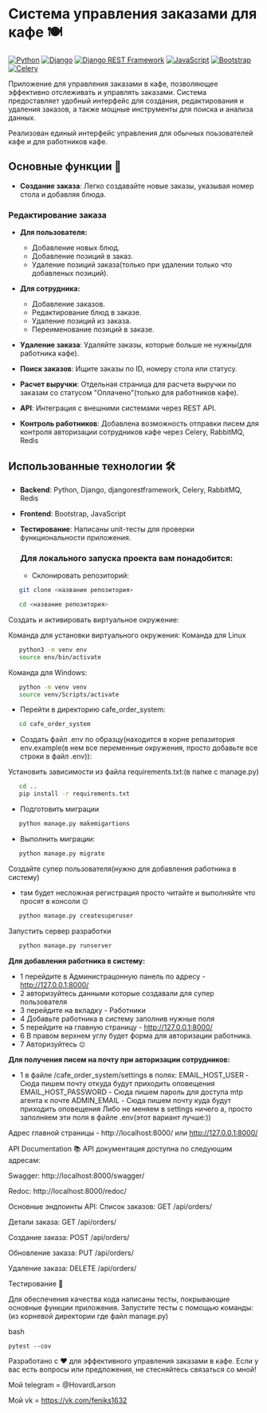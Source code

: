 # Система управления заказами для кафе 🍽️

[![Python](https://img.shields.io/badge/-Python-464646?style=flat-square&logo=Python)](https://www.python.org/)
[![Django](https://img.shields.io/badge/-Django-464646?style=flat-square&logo=Django)](https://www.djangoproject.com/)
[![Django REST Framework](https://img.shields.io/badge/-Django%20REST%20Framework-464646?style=flat-square&logo=Django%20REST%20Framework)](https://www.django-rest-framework.org/)
[![JavaScript](https://img.shields.io/badge/-JavaScript-464646?style=flat-square&logo=JavaScript)](https://learn.javascript.ru/)
[![Bootstrap](https://img.shields.io/badge/-Bootstrap-464646?style=flat-square&logo=Bootstrap)](https://getbootstrap.com/)
[![Celery](https://img.shields.io/badge/-Celery-464646?style=flat-square&logo=Celery)](https://docs.celeryq.dev/en/stable/django/index.html)

Приложение для управления заказами в кафе, позволяющее эффективно отслеживать и управлять заказами. Система предоставляет удобный интерфейс для создания, редактирования и удаления заказов, а также мощные инструменты для поиска и анализа данных.

Реализован единый интерфейс управления для обычных поьзователей кафе и для работников кафе.

## Основные функции 🌟

- **Создание заказа**: Легко создавайте новые заказы, указывая номер стола и добавляя блюда.
### Редактирование заказа

- **Для пользователя:**
  - Добавление новых блюд.
  - Добавление позиций в заказ.
  - Удаление позиций заказа(только при удалении только что добавленых позиций).

- **Для сотрудника:**
  - Добавление заказов.
  - Редактирование блюд в заказе.
  - Удаление позиций из заказа.
  - Переименование позиций в заказе.
- **Удаление заказа**: Удаляйте заказы, которые больше не нужны(для работника кафе).
- **Поиск заказов**: Ищите заказы по ID, номеру стола или статусу.
- **Расчет выручки**: Отдельная страница для расчета выручки по заказам со статусом "Оплачено"(только для работников кафе).
- **API**: Интеграция с внешними системами через REST API.
- **Контроль работников**: Добавлена возможность отправки писем для контроля авторизации сотрудников кафе через Celery, RabbitMQ, Redis

## Использованные технологии 🛠️

- **Backend**: Python, Django, djangorestframework, Celery, RabbitMQ, Redis
- **Frontend**: Bootstrap, JavaScript
- **Тестирование**: Написаны unit-тесты для проверки функциональности приложения.

  ### Для локального запуска проекта вам понадобится:
  - Склонировать репозиторий:

```bash
   git clone <название репозитория>
```

```bash
   cd <название репозитория> 
```

Cоздать и активировать виртуальное окружение:

Команда для установки виртуального окружения:
Команда для Linux
```bash
   python3 -m venv env
   source env/bin/activate
```

Команда для Windows:

```bash
   python -m venv venv
   source venv/Scripts/activate
```

- Перейти в директорию cafe_order_system:

```bash
   cd cafe_order_system
```

- Создать файл .env по образцу(находится в корне репазитория env.example(в нем все переменные окружения, просто добавьте все строки в файл .env)):


Установить зависимости из файла requirements.txt:(в папке с manage.py)

```bash
   cd ..
   pip install -r requirements.txt
```

- Подготовить миграции
```bash
   python manage.py makemigartions
```

- Выполнить миграции:
```bash
   python manage.py migrate
```

Создайте супер пользователя(нужно для добавления работника в систему)
- там будет несложная регистрация просто читайте и выполняйте что просят в консоли `😊`
```bash
   python manage.py createsuperuser
```
Запустить сервер разработки

```bash
   python manage.py runserver
```

**Для добавления работника в систему:**
- 1 перейдите в Администрацонную панель по адресу - http://127.0.0.1:8000/
- 2 авторизуйтесь данными которые создавали для супер пользователя
- 3 перейдите на вкладку - Работники
- 4 Добавьте работника в систему заполнив нужные поля
- 5 перейдите на главную страницу - http://127.0.0.1:8000/
- 6 В правом верхнем углу будет форма для авторизации работника.
- 7 Авторизуйтесь `😊`
  
**Для получения писем на почту при авторизации сотрудников:**
- 1 в файле /cafe_order_system/settings в полях:
 EMAIL_HOST_USER - Сюда пишем почту откуда будут приходить оповещения
 EMAIL_HOST_PASSWORD - Сюда пишем пароль для доступа mtp агента к почте
 ADMIN_EMAIL - Сюда пишем почту куда будут приходить оповещения
Либо не меняем в settings ничего а, просто заполняем эти поля в файле .env(этот вариант лучше:))

 Адрес главной страницы - http://localhost:8000/ или http://127.0.0.1:8000/
 
API Documentation 📚
API документация доступна по следующим адресам:

Swagger: http://localhost:8000/swagger/

Redoc: http://localhost:8000/redoc/

Основные эндпоинты API:
Список заказов: GET /api/orders/

Детали заказа: GET /api/orders/<id>

Создание заказа: POST /api/orders/

Обновление заказа: PUT /api/orders/<id>

Удаление заказа: DELETE /api/orders/<id>

Тестирование 🧪

Для обеспечения качества кода написаны тесты, покрывающие основные функции приложения. Запустите тесты с помощью команды:(из корневой директории где файл manage.py)

bash
```
pytest --cov
```
Разработано с ❤️ для эффективного управления заказами в кафе. Если у вас есть вопросы или предложения, не стесняйтесь связаться со мной!


Мой telegram = @HovardLarson

Мой vk = https://vk.com/feniks1632
